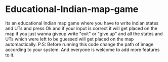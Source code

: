 # Educational-Indian-map-game
Its an educational Indian map game where you have to write indian states and UTs and press Ok and if your input is correct it will get placed on the map
if you just wanna giveup write "exit" or "give up" and all the states and UTs which were left to be guessed will get placed on the map automactically.
P.S: Before running this code change the path of image according to your system.
And everyone is welcome to add more features to it.
